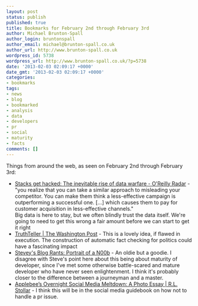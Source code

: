 ```yaml
---
layout: post
status: publish
published: true
title: Bookmarks for February 2nd through February 3rd
author: Michael Brunton-Spall
author_login: bruntonspall
author_email: michael@brunton-spall.co.uk
author_url: http://www.brunton-spall.co.uk
wordpress_id: 5738
wordpress_url: http://www.brunton-spall.co.uk/?p=5738
date: '2013-02-03 02:09:17 +0000'
date_gmt: '2013-02-03 02:09:17 +0000'
categories:
- bookmarks
tags:
- news
- blog
- bookmarked
- analysis
- data
- developers
- pr
- social
- maturity
- facts
comments: []
---
```

<p>Things from around the web, as seen on February 2nd through February 3rd:</p>
<ul>
<li><a href="http://radar.oreilly.com/2013/01/stacks-get-hacked-the-inevitable-rise-of-data-warfare.html">Stacks get hacked: The inevitable rise of data warfare - O'Reilly Radar</a> - &quot;you realize that you can take a similar approach to misleading your competitor. You can make them think a less-effective campaign is outperforming a successful one. [...] which causes them to pay for customer acquisition in less-effective channels.&quot;<br />
Big data is here to stay, but we often blindly trust the data itself.  We&#039;re going to need to get this wrong a fair amount before we can start to get it right</li>
<li><a href="http://truthteller.washingtonpost.com/">TruthTeller | The Washington Post</a> - This is a lovely idea, if flawed in execution.  The construction of automatic fact checking for politics could have a fascinating impact</li>
<li><a href="http://steve-yegge.blogspot.co.uk/2008/02/portrait-of-n00b.html">Stevey's Blog Rants: Portrait of a N00b</a> - An oldie but a goodie. I disagree with Steve&#039;s point here about this being about maturity of developer, since I&#039;ve met some otherwise battle-scared and mature developer who have never seen enlightenment.  I think it&#039;s probably closer to the difference between a journeyman and a master.</li>
<li><a href="http://rlstollar.wordpress.com/2013/02/02/applebees-overnight-social-media-meltdown-a-photo-essay/">Applebee&rsquo;s Overnight Social Media Meltdown: A Photo Essay | R.L. Stollar</a> - I think this will be in the social media guidebook on how not to handle a pr issue.</li>
</ul>
